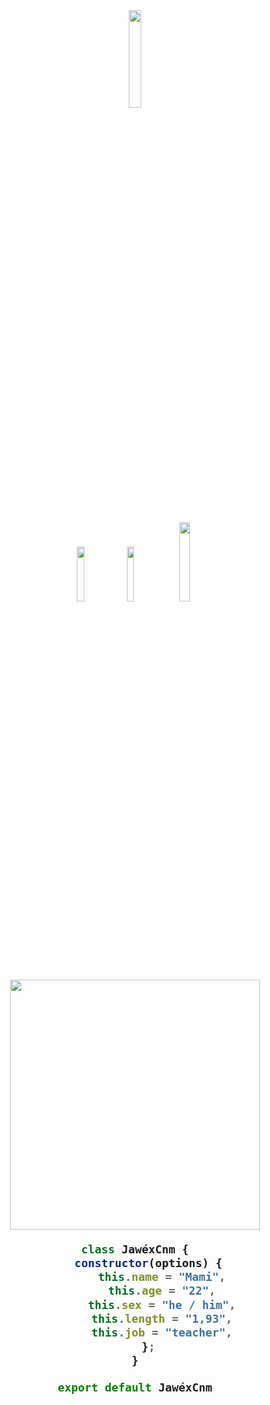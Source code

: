 <div align="center">
   <img width="20%" src="https://komarev.com/ghpvc/?username=SwapenCnm&color=070000">
</div>

#

<p align="center">
 <a href="https://discord.com/users/774350978015035393" target"blank_"><img width="15%" src="https://img.shields.io/badge/Discord%20-7289DA.svg?&style=for-the-badge&logo=discord&logoColor=white"></a>
  <a href="https://github.com/JawexCnm" target"blank_"><img width="15%" src="https://img.shields.io/badge/GitHub%20-191717.svg?&style=for-the-badge&logo=github&logoColor=white"></a>
  <a href="https://www.instagram.com/jawex_isone/" target"blank_"><img width="18%" src="https://img.shields.io/badge/INSTAGRAM%20-DC3175.svg?&style=for-the-badge&logo=instagram&logoColor=white"></a>

<h2 align="center">
 <a href="https://discord.com/users/774350978015035393"><img  width="400px" src="https://luppufy.onrender.com/member/774350978015035393"></a>

```js 
class JawéxCnm {
    constructor(options) {
        this.name = "Mami",
        this.age = "22",
        this.sex = "he / him",
        this.length = "1,93",
        this.job = "teacher",
    };
}

export default JawéxCnm
```   
